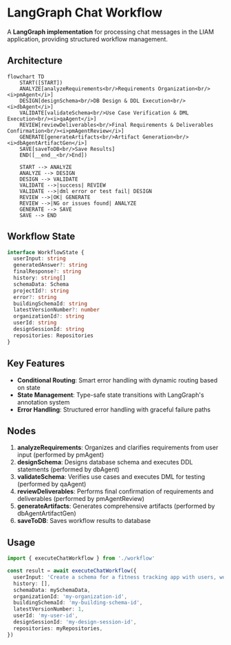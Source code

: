 # LangGraph Chat Workflow

A **LangGraph implementation** for processing chat messages in the LIAM application, providing structured workflow management.

## Architecture

```mermaid
flowchart TD
    START([START])
    ANALYZE[analyzeRequirements<br/>Requirements Organization<br/><i>pmAgent</i>]
    DESIGN[designSchema<br/>DB Design & DDL Execution<br/><i>dbAgent</i>]
    VALIDATE[validateSchema<br/>Use Case Verification & DML Execution<br/><i>qaAgent</i>]
    REVIEW[reviewDeliverables<br/>Final Requirements & Deliverables Confirmation<br/><i>pmAgentReview</i>]
    GENERATE[generateArtifacts<br/>Artifact Generation<br/><i>dbAgentArtifactGen</i>]
    SAVE[saveToDB<br/>Save Results]
    END([__end__<br/>End])

    START --> ANALYZE
    ANALYZE --> DESIGN
    DESIGN --> VALIDATE
    VALIDATE -->|success| REVIEW
    VALIDATE -->|dml error or test fail| DESIGN
    REVIEW -->|OK| GENERATE
    REVIEW -->|NG or issues found| ANALYZE
    GENERATE --> SAVE
    SAVE --> END

```

## Workflow State

```typescript
interface WorkflowState {
  userInput: string
  generatedAnswer?: string
  finalResponse?: string
  history: string[]
  schemaData: Schema
  projectId?: string
  error?: string
  buildingSchemaId: string
  latestVersionNumber?: number
  organizationId?: string
  userId: string
  designSessionId: string
  repositories: Repositories
}
```

## Key Features

- **Conditional Routing**: Smart error handling with dynamic routing based on state
- **State Management**: Type-safe state transitions with LangGraph's annotation system
- **Error Handling**: Structured error handling with graceful failure paths

## Nodes

1. **analyzeRequirements**: Organizes and clarifies requirements from user input (performed by pmAgent)
2. **designSchema**: Designs database schema and executes DDL statements (performed by dbAgent)
3. **validateSchema**: Verifies use cases and executes DML for testing (performed by qaAgent)
4. **reviewDeliverables**: Performs final confirmation of requirements and deliverables (performed by pmAgentReview)
5. **generateArtifacts**: Generates comprehensive artifacts (performed by dbAgentArtifactGen)
6. **saveToDB**: Saves workflow results to database

## Usage

```typescript
import { executeChatWorkflow } from './workflow'

const result = await executeChatWorkflow({
  userInput: 'Create a schema for a fitness tracking app with users, workout plans, exercise logs, and progress charts.',
  history: [],
  schemaData: mySchemaData,
  organizationId: 'my-organization-id',
  buildingSchemaId: 'my-building-schema-id',
  latestVersionNumber: 1,
  userId: 'my-user-id',
  designSessionId: 'my-design-session-id',
  repositories: myRepositories,
})
```
